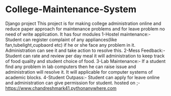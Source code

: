 # College-Maintenance-System
Django project
This project is for making college administration online and reduce paper approach for maintenance problems and for leave problem no need of write application.
It has four modules
1-Hostel maintenance:- Student can register complaint of any appliances(like fan,tubelight,cupbaord etc) if he or she face any problem in it.
Administration can see it and take action to resolve this.
2-Mess Feedback:- Student can rate and review per day meal it will administration to keep track of food quality and student choice of food.
3-Lab Maintenance:- If a student find any problem in lab computers then he can raise issue and administration will resolve it.
It will applicable for computer systems of academic blocks.
4-Student Outpass:- Student can apply for leave online and administration can give permission for student.
hosted on ;- https://www.chandreshmark41.pythonanywhere.com
